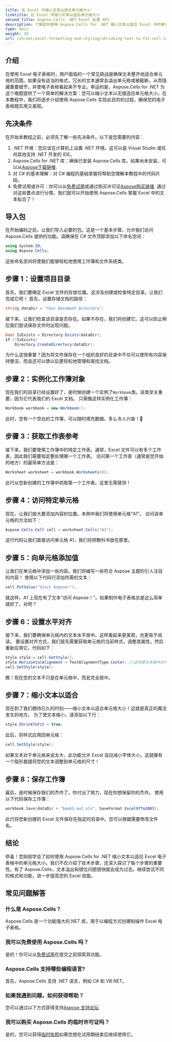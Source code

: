 ```yaml
---
title: 在 Excel 中缩小文本以适合单元格大小
linktitle: 在 Excel 中缩小文本以适合单元格大小
second_title: Aspose.Cells .NET Excel 处理 API
description: 了解如何使用 Aspose.Cells for .NET 缩小文本以适应 Excel 中的单元格大小。包含分步教程。开始优化您的电子表格。
type: docs
weight: 19
url: /zh/net/excel-formatting-and-styling/shrinking-text-to-fit-cell-size/
---
```

## 介绍
在使用 Excel 电子表格时，用户面临的一个常见挑战是确保文本整齐地适合单元格的范围。如果没有适当的格式，冗长的文本通常会溢出单元格或被截断，从而隐藏重要细节，并使电子表格看起来不专业。幸运的是，Aspose.Cells for .NET 为这个难题提供了一个简单的解决方案：您可以缩小文本以无缝适应单元格大小。在本教程中，我们将逐步介绍使用 Aspose.Cells 实现此目的的过程，确保您的电子表格既实用又美观。 
## 先决条件
在开始本教程之前，必须先了解一些先决条件。以下是您需要的内容：
1. .NET 环境：您应该在计算机上设置 .NET 环境。这可以是 Visual Studio 或任何其他支持 .NET 开发的 IDE。
2.  Aspose.Cells for .NET 库：确保已安装 Aspose.Cells 库。如果尚未安装，可以从[Aspose下载链接](https://releases.aspose.com/cells/net/).
3. 对 C# 的基本理解：对 C# 编程的基础掌握将帮助您理解本教程中的代码片段。
4. 免费试用或许可：你可以从[免费试用](https://releases.aspose.com/)或通过购买许可证[Aspose购买链接](https://purchase.aspose.com/buy).
通过对这些要点进行分类，我们就可以开始使用 Aspose.Cells 掌握 Excel 中的文本拟合了！
## 导入包
在开始编码之前，让我们导入必要的包。这是一个基本步骤，允许我们访问 Aspose.Cells 提供的功能。请确保在 C# 文件顶部添加以下命名空间：
```csharp
using System.IO;
using Aspose.Cells;
```
这些命名空间将使我们能够轻松地使用工作簿和文件系统类。
## 步骤 1：设置项目目录
首先，我们要确定 Excel 文件的存放位置。这涉及创建或检查特定目录。让我们完成它吧！
首先，设置存储文档的路径：
```csharp
string dataDir = "Your Document Directory";
```
接下来，让我们检查该目录是否存在。如果不存在，我们将创建它。这可以防止稍后我们尝试保存文件时出现问题。
```csharp
bool IsExists = Directory.Exists(dataDir);
if (!IsExists)
    Directory.CreateDirectory(dataDir);
```
为什么这很重要？因为将文件保存在一个组织良好的目录中不仅可以使所有内容保持整洁，而且还可以使以后更轻松地管理和查找文档。
## 步骤 2：实例化工作簿对象
现在我们的目录已经设置好了，是时候创建一个实例了`Workbook`类。该类至关重要，因为它代表我们的 Excel 文档。
只需像这样实例化工作簿：
```csharp
Workbook workbook = new Workbook();
```
此时，您有一个空白的工作簿，可以随时填充数据。多么令人兴奋！🎉
## 步骤 3：获取工作表参考
接下来，我们要使用工作簿中的特定工作表。通常，Excel 文件可以有多个工作表，因此我们需要指定要处理哪一个工作表。
访问第一个工作表（通常是您开始的地方）的最简单方法是：
```csharp
Worksheet worksheet = workbook.Worksheets[0];
```
此行从您新创建的工作簿中抓取第一个工作表。这里无需猜测！
## 步骤 4：访问特定单元格
现在，让我们放大要添加内容的位置。本例中我们将使用单元格“A1”。
访问该单元格的方法如下：
```csharp
Aspose.Cells.Cell cell = worksheet.Cells["A1"];
```
这行代码让我们直接访问单元格 A1，我们将把教科书放在那里。
## 步骤 5：向单元格添加值
让我们在单元格中添加一些内容。我们将编写一些符合 Aspose 主题的引人注目的内容！
使用以下代码行添加所需的文本：
```csharp
cell.PutValue("Visit Aspose!");
```
就这样，A1 上现在有了文本“访问 Aspose！”。如果制作电子表格总是这么简单就好了，对吧？
## 步骤 6：设置水平对齐
接下来，我们要确保单元格内的文本水平居中。这样看起来更美观，也更易于阅读。
要设置对齐方式，我们首先需要获取单元格的当前样式，调整其属性，然后重新应用它。代码如下：
```csharp
Style style = cell.GetStyle();
style.HorizontalAlignment = TextAlignmentType.Center; //这将使文本居中对齐
cell.SetStyle(style);
```
瞧！现在您的文本不只是在单元格中，而且完全居中。
## 步骤 7：缩小文本以适合
现在到了我们期待已久的时刻——缩小文本以适合单元格大小！这就是真正的魔法发生的地方。
为了使文本缩小，请添加以下行：
```csharp
style.ShrinkToFit = true;
```
此后，将样式应用回单元格：
```csharp
cell.SetStyle(style);
```
如果文本对于单元格来说太大，此功能允许 Excel 自动减小字体大小。这就像有一个隐形裁缝将您的文本调整到单元格的尺寸！
## 步骤 8：保存工作簿
最后，是时候保存我们的杰作了。你付出了努力，现在你想保留你的杰作。
使用以下代码保存工作簿：
```csharp
workbook.Save(dataDir + "book1.out.xls", SaveFormat.Excel97To2003);
```
此行将您新创建的 Excel 文件保存在指定的目录中。您可以根据需要修改文件名。
## 结论
恭喜！您刚刚学会了如何使用 Aspose.Cells for .NET 缩小文本以适应 Excel 电子表格中的单元格大小。我们不仅介绍了技术步骤，还深入探讨了每个步骤的重要性。有了 Aspose.Cells，文本溢出和错位问题很快就会成为过去。继续尝试不同的格式和功能，进一步提高您的 Excel 技能。
## 常见问题解答
### 什么是 Aspose.Cells？  
Aspose.Cells 是一个功能强大的.NET 库，用于以编程方式创建和操作 Excel 电子表格。
### 我可以免费使用 Aspose.Cells 吗？  
是的！你可以从[免费试用](https://releases.aspose.com/)在提交之前探索其功能。
### Aspose.Cells 支持哪些编程语言?  
首先，Aspose.Cells 支持 .NET 语言，例如 C# 和 VB.NET。
### 如果我遇到问题，如何获得帮助？  
您可以通过以下方式获得支持[Aspose 支持论坛](https://forum.aspose.com/c/cells/9).
### 我可以购买 Aspose.Cells 的临时许可证吗？  
是的，您可以获得[临时执照](https://purchase.aspose.com/temporary-license/)如果您想在试用期结束后继续使用它。